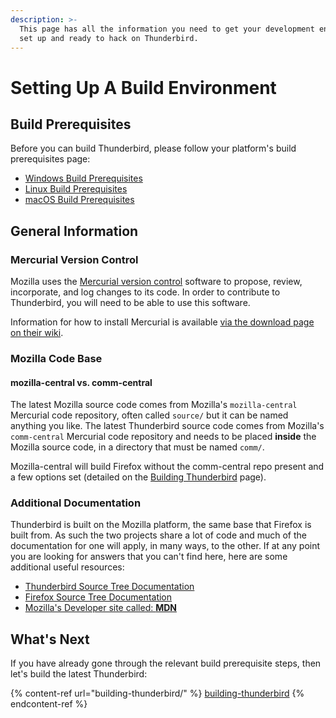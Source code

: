 ```yaml
---
description: >-
  This page has all the information you need to get your development environment
  set up and ready to hack on Thunderbird.
---
```


# Setting Up A Build Environment

## Build Prerequisites
Before you can build Thunderbird, please follow your platform's build prerequisites page:

* [Windows Build Prerequisites](building-thunderbird/windows-build-prerequisites.md)
* [Linux Build Prerequisites](building-thunderbird/linux-build-prerequisites.md)
* [macOS Build Prerequisites](building-thunderbird/macos-build-prerequisites.md)

## General Information

### Mercurial Version Control

Mozilla uses the [Mercurial version control](https://www.mercurial-scm.org/) software to propose, review, incorporate, and log changes to its code. In order to contribute to Thunderbird, you will need to be able to use this software.

Information for how to install Mercurial is available [via the download page on their wiki](https://www.mercurial-scm.org/wiki/Download).

### Mozilla Code Base

#### mozilla-central vs. comm-central

The latest Mozilla source code comes from Mozilla's `mozilla-central` Mercurial code repository, often called `source/` but it can be named anything you like. The latest Thunderbird source code comes from Mozilla's `comm-central` Mercurial code repository and needs to be placed **inside** the Mozilla source code, in a directory that must be named `comm/`.

Mozilla-central will build Firefox without the comm-central repo present and a few options set (detailed on the [Building Thunderbird](building-thunderbird/) page).

### Additional Documentation 

Thunderbird is built on the Mozilla platform, the same base that Firefox is built from. As such the two projects share a lot of code and much of the documentation for one will apply, in many ways, to the other. If at any point you are looking for answers that you can't find here, here are some additional useful resources:

* [Thunderbird Source Tree Documentation](https://source-docs.thunderbird.net)
* [Firefox Source Tree Documentation](https://firefox-source-docs.mozilla.org/)
* [Mozilla's Developer site called: **MDN**](https://developer.mozilla.org)

## What's Next

If you have already gone through the relevant build prerequisite steps, then let's build the latest Thunderbird:

{% content-ref url="building-thunderbird/" %}
[building-thunderbird](building-thunderbird/)
{% endcontent-ref %}
